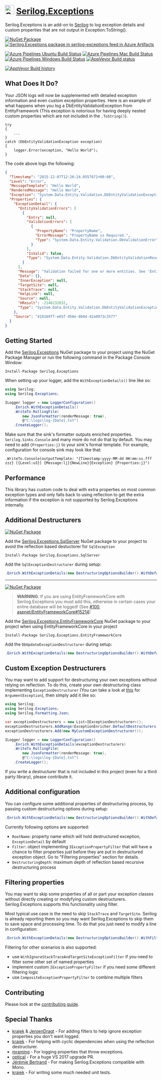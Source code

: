 <h1>
    <img src="https://raw.githubusercontent.com/RehanSaeed/Serilog.Exceptions/master/Images/Serilog%20Community%20256x256.png" alt="Serilog.Exceptions Logo" width="30px" height="30px" /> <a href="https://github.com/RehanSaeed/ASP.NET-MVC-Boilerplate">Serilog.Exceptions</a>
</h1>

Serilog.Exceptions is an add-on to [Serilog](https://serilog.net) to log exception details and custom properties that are not output in Exception.ToString().

[![NuGet Package](https://img.shields.io/nuget/v/Serilog.Exceptions.svg)](https://www.nuget.org/packages/Serilog.Exceptions/) [![Serilog.Exceptions package in serilog-exceptions feed in Azure Artifacts](https://feeds.dev.azure.com/serilog-exceptions/_apis/public/Packaging/Feeds/8479813c-da6b-4677-b40d-78df8725dc9c/Packages/212043f6-5fe5-4c79-949e-162156b89894/Badge)](https://dev.azure.com/serilog-exceptions/Serilog.Exceptions/_packaging?_a=package&feed=8479813c-da6b-4677-b40d-78df8725dc9c&package=212043f6-5fe5-4c79-949e-162156b89894&preferRelease=true)

[![Azure Pipelines Ubuntu Build Status](https://dev.azure.com/serilog-exceptions/Serilog.Exceptions/_apis/build/status/RehanSaeed.Serilog.Exceptions?branchName=master&stageName=Build&jobName=Build&configuration=Build%20Linux)](https://dev.azure.com/serilog-exceptions/Serilog.Exceptions/_build/latest?definitionId=1&branchName=master) [![Azure Pipelines Mac Build Status](https://dev.azure.com/serilog-exceptions/Serilog.Exceptions/_apis/build/status/RehanSaeed.Serilog.Exceptions?branchName=master&stageName=Build&jobName=Build&configuration=Build%20Mac)](https://dev.azure.com/serilog-exceptions/Serilog.Exceptions/_build/latest?definitionId=1&branchName=master) [![Azure Pipelines Windows Build Status](https://dev.azure.com/serilog-exceptions/Serilog.Exceptions/_apis/build/status/RehanSaeed.Serilog.Exceptions?branchName=master&stageName=Build&jobName=Build&configuration=Build%20Windows)](https://dev.azure.com/serilog-exceptions/Serilog.Exceptions/_build/latest?definitionId=1&branchName=master) [![AppVeyor Build status](https://ci.appveyor.com/api/projects/status/7ijbthe6iig9phn6?svg=true)](https://ci.appveyor.com/project/RehanSaeed/serilog-exceptions)

[![AppVeyor Build history](https://buildstats.info/appveyor/chart/RehanSaeed/serilog-exceptions?branch=master&includeBuildsFromPullRequest=false)](https://ci.appveyor.com/project/RehanSaeed/serilog-exceptions)

## What Does It Do?

Your JSON logs will now be supplemented with detailed exception information and even custom exception properties. Here is an example of what happens when you log a DbEntityValidationException from EntityFramework (This exception is notorious for having deeply nested custom properties which are not included in the `.ToString()`).

```
try
{
    ...
}
catch (DbEntityValidationException exception)
{
    logger.Error(exception, "Hello World");
}
```

The code above logs the following:

```json
{
  "Timestamp": "2015-12-07T12:26:24.0557671+00:00",
  "Level": "Error",
  "MessageTemplate": "Hello World",
  "RenderedMessage": "Hello World",
  "Exception": "System.Data.Entity.Validation.DbEntityValidationException: Message",
  "Properties": {
    "ExceptionDetail": {
      "EntityValidationErrors": [
        {
          "Entry": null,
          "ValidationErrors": [
            {
              "PropertyName": "PropertyName",
              "ErrorMessage": "PropertyName is Required.",
              "Type": "System.Data.Entity.Validation.DbValidationError"
            }
          ],
          "IsValid": false,
          "Type": "System.Data.Entity.Validation.DbEntityValidationResult"
        }
      ],
      "Message": "Validation failed for one or more entities. See 'EntityValidationErrors' property for more details.",
      "Data": {},
      "InnerException": null,
      "TargetSite": null,
      "StackTrace": null,
      "HelpLink": null,
      "Source": null,
      "HResult": -2146232032,
      "Type": "System.Data.Entity.Validation.DbEntityValidationException"
    },
    "Source": "418169ff-e65f-456e-8b0d-42a0973c3577"
  }
}
```

## Getting Started

Add the [Serilog.Exceptions](https://www.nuget.org/packages/Serilog.Exceptions/) NuGet package to your project using the NuGet Package Manager or run the following command in the Package Console Window:

```
Install-Package Serilog.Exceptions
```

When setting up your logger, add the `WithExceptionDetails()` line like so:

```csharp
using Serilog;
using Serilog.Exceptions;

ILogger logger = new LoggerConfiguration()
    .Enrich.WithExceptionDetails()
    .WriteTo.RollingFile(
        new JsonFormatter(renderMessage: true), 
        @"C:\logs\log-{Date}.txt")    
    .CreateLogger();
```

Make sure that the sink's formatter outputs enriched properties. `Serilog.Sinks.Console` and many more do not do that by default. You may need to add `{Properties:j}` to your sink's format template. For example, configuration for console sink may look like that:

```
.WriteTo.Console(outputTemplate: "{Timestamp:yyyy-MM-dd HH:mm:ss.fff zzz} [{Level:u3}] {Message:lj}{NewLine}{Exception} {Properties:j}")
```

## Performance

This library has custom code to deal with extra properties on most common exception types and only falls back to using reflection to get the extra information if the exception is not supported by Serilog.Exceptions internally.

## Additional Destructurers

[![NuGet Package](https://img.shields.io/nuget/v/Serilog.Exceptions.SqlServer.svg)](https://www.nuget.org/packages/Serilog.Exceptions.SqlServer/) 

Add the [Serilog.Exceptions.SqlServer](https://www.nuget.org/packages/Serilog.Exceptions.SqlServer/) NuGet package to your project to avoid the reflection based destuctorer for `SqlException`

```
Install-Package Serilog.Exceptions.SqlServer
```

Add the `SqlExceptionDestructurer` during setup:
```csharp
.Enrich.WithExceptionDetails(new DestructuringOptionsBuilder().WithDefaultDestructurers().WithDestructurers(new[] { new SqlExceptionDestructurer() }))
```

---

[![NuGet Package](https://img.shields.io/nuget/v/Serilog.Exceptions.EntityFrameworkCore.svg)](https://www.nuget.org/packages/Serilog.Exceptions.EntityFrameworkCore/) 

> **WARNING**: If you are using EntityFrameworkCore with Serilog.Exceptions you must add this, otherwise in certain cases your entire database will be logged! (See [#100](https://github.com/RehanSaeed/Serilog.Exceptions/issues/100), [aspnet/EntityFrameworkCore#15214](https://github.com/aspnet/EntityFrameworkCore/issues/15214))

Add the [Serilog.Exceptions.EntityFrameworkCore](https://www.nuget.org/packages/Serilog.Exceptions.EntityFrameworkCore/) NuGet package to your project when using EntityFrameworkCore in your project

```
Install-Package Serilog.Exceptions.EntityFrameworkCore
```

Add the `DbUpdateExceptionDestructurer` during setup:
```csharp
.Enrich.WithExceptionDetails(new DestructuringOptionsBuilder().WithDefaultDestructurers().WithDestructurers(new[] { new DbUpdateExceptionDestructurer() }))
```

## Custom Exception Destructurers

You may want to add support for destructuring your own exceptions without relying on reflection. To do this, create your own destructuring class implementing `ExceptionDestructurer` (You can take a look at [this](https://github.com/RehanSaeed/Serilog.Exceptions/blob/master/Source/Serilog.Exceptions/Destructurers/ArgumentExceptionDestructurer.cs) for `ArgumentException`), then simply add it like so:

```csharp
using Serilog;
using Serilog.Exceptions;
using Serilog.Formatting.Json;

var exceptionDestructurers = new List<IExceptionDestructurer>();
exceptionDestructurers.AddRange(ExceptionEnricher.DefaultDestructurers);  // Add built in destructurers.
exceptionDestructurers.Add(new MyCustomExceptionDestructurer());          // Add your custom destructurer.

ILogger logger = new LoggerConfiguration()
    .Enrich.WithExceptionDetails(exceptionDestructurers)
    .WriteTo.RollingFile(
        new JsonFormatter(renderMessage: true), 
        @"C:\logs\log-{Date}.txt")    
    .CreateLogger();
```

If you write a destructurer that is not included in this project (even for a third party library), please contribute it.

## Additional configuration

You can configure some additional properties of destructuring process, by passing custom destructuring options during setup:

```csharp
.Enrich.WithExceptionDetails(new DestructuringOptionsBuilder().WithDefaultDestructurers().WithRootName("Exception"))
```

Currently following options are supported:

* `RootName`: property name which will hold destructured exception, `ExceptionDetail` by default
* `Filter`: object implementing `IExceptionPropertyFilter` that will have a chance to filter properties just before they are put in destructured exception object. Go to "Filtering properties" section for details.
* `DestructuringDepth`: maximum depth of reflection based recursive destructuring process 

## Filtering properties

You may want to skip some properties of all or part your exception classes without directly creating or modyfying custom destructurers. Serilog.Exceptions supports this functionality using filter.

Most typical use case is the need to skip `StackTrace` and `TargetSite`. Serilog is already reporting them so you may want Serilog.Exceptions to skip them to save space and processing time. To do that you just need to modify a line in configuration:

```csharp
.Enrich.WithExceptionDetails(new DestructuringOptionsBuilder().WithFilter(someFilter));
```

Filtering for other scenarios is also supported:

 * use `WithIgnoreStackTraceAndTargetSiteExceptionFilter` if you need to filter some other set of named properties
 * implement custom `IExceptionPropertyFilter` if you need some different filtering logic
 * use `CompositeExceptionPropertyFilter` to combine multiple filters

## Contributing

Please look at the [contributing guide](https://github.com/RehanSaeed/Serilog.Exceptions/blob/master/CONTRIBUTING.md).

## Special Thanks

- [krajek](https://github.com/krajek) & [JeroenDragt](https://github.com/JeroenDragt) - For adding filters to help ignore exception properties you don't want logged.
- [krajek](https://github.com/krajek) - For helping with cyclic dependencies when using the reflection destructurer.
- [mraming](https://github.com/mraming) - For logging properties that throw exceptions.
- [optical](https://github.com/optical) - For a huge VS 2017 upgrade PR.
- [Jérémie Bertrand](https://github.com/laedit) - For making Serilog.Exceptions compatible with Mono.
- [krajek](https://github.com/krajek) - For writing some much needed unit tests.
